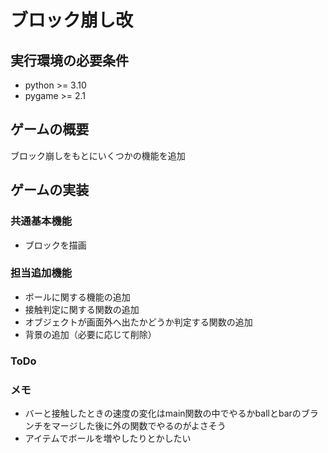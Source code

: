# ブロック崩し改
## 実行環境の必要条件
* python >= 3.10
* pygame >= 2.1
## ゲームの概要
ブロック崩しをもとにいくつかの機能を追加

## ゲームの実装
### 共通基本機能
* ブロックを描画
### 担当追加機能
* ボールに関する機能の追加
* 接触判定に関する関数の追加
* オブジェクトが画面外へ出たかどうか判定する関数の追加
* 背景の追加（必要に応じて削除）

### ToDo

### メモ
* バーと接触したときの速度の変化はmain関数の中でやるかballとbarのブランチをマージした後に外の関数でやるのがよさそう
* アイテムでボールを増やしたりとかしたい